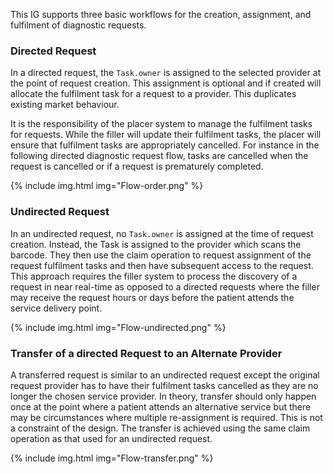 This IG supports three basic workflows for the creation, assignment, and fulfilment of diagnostic requests.


### Directed Request

In a directed request, the `Task.owner` is assigned to the selected provider at the point of request creation.  This assignment is optional and if created will allocate the fulfilment task for a request to a provider.  This duplicates existing market behaviour.  

It is the responsibility of the placer system to manage the fulfilment tasks for requests.  While the filler will update their fulfilment tasks, the placer will ensure that fulfilment tasks are appropriately cancelled.  For instance in the following directed diagnostic request flow, tasks are cancelled when the request is cancelled or if a request is prematurely completed.

{% include img.html img="Flow-order.png" %}

### Undirected Request

In an undirected request, no `Task.owner` is assigned at the time of request creation.  Instead, the Task is assigned to the provider which scans the barcode.  They then use the claim operation to request assignment of the request fulfilment tasks and then have subsequent access to the request.  This approach requires the filler system to process the discovery of a request in near real-time as opposed to a directed requests where the filler may receive the request hours or days before the patient attends the service delivery point.

{% include img.html img="Flow-undirected.png" %}

### Transfer of a directed Request to an Alternate Provider

A transferred request is similar to an undirected request except the original request provider has to have their fulfilment tasks cancelled as they are no longer the chosen service provider.  In theory, transfer should only happen once at the point where a patient attends an alternative service but there may be circumstances where multiple re-assignment is required.  This is not a constraint of the design.  The transfer is achieved using the same claim operation as that used for an undirected request.

{% include img.html img="Flow-transfer.png" %}

